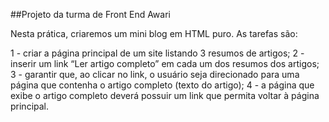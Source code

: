 ##Projeto da turma de Front End Awari

Nesta prática, criaremos um mini blog em HTML puro. As tarefas são:

1 - criar a página principal de um site listando 3 resumos de artigos;
2 - inserir um link “Ler artigo completo” em cada um dos resumos dos artigos;
3 - garantir que, ao clicar no link, o usuário seja direcionado para uma página que contenha o artigo completo (texto do artigo);
4 - a página que exibe o artigo completo deverá possuir um link que permita voltar à página principal.
